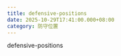 ```yaml
---
title: defensive-positions
date: 2025-10-29T17:41:00.000+08:00
category: 防守位置
---
```

defensive-positions
